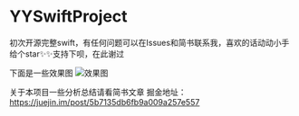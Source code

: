 # YYSwiftProject
初次开源完整swift，有任何问题可以在Issues和简书联系我，喜欢的话动动小手给个star✨✨支持下呗，在此谢过

下面是一些效果图
![效果图](https://github.com/daomoer/YYSwiftProject/blob/master/YYSwiftProject/有妖气/效果图/QQ20180808-093047.gif)

关于本项目一些分析总结请看简书文章
掘金地址：https://juejin.im/post/5b7135db6fb9a009a257e557
